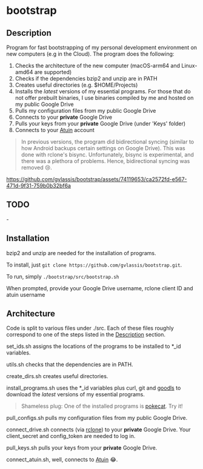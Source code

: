 # bootstrap

## Description

Program for fast bootstrapping of my personal development environment on new computers (e.g in the Cloud). The program does the following:

1. Checks the architecture of the new computer (macOS-arm64 and Linux-amd64 are supported)
1. Checks if the dependencies bzip2 and unzip are in PATH
1. Creates useful directories (e.g. $HOME/Projects)
1. Installs the *latest* versions of my essential programs. For those that do not offer prebuilt binaries, I use binaries compiled by me and hosted on my public Google Drive
1. Pulls my configuration files from my public Google Drive
1. Connects to your **private** Google Drive
1. Pulls your keys from your **private** Google Drive (under 'Keys' folder)
1. Connects to your [Atuin](https://github.com/atuinsh/atuin) account

> In previous versions, the program did bidirectional syncing (similar to how Android backups certain settings on Google Drive). This was done with rclone's bisync. Unfortunately, bisync is experimental, and there was a plethora of problems. Hence, bidirectional syncing was removed 😢.

https://github.com/gvlassis/bootstrap/assets/74119653/ca2572fd-e567-471d-9f31-759b0b32bf6a

## TODO
\-

## Installation

bzip2 and unzip are needed for the installation of programs.

To install, just `git clone https://github.com/gvlassis/bootstrap.git`.

To run, simply `./bootstrap/src/bootstrap.sh`

When prompted, provide your Google Drive username, rclone client ID and atuin username

## Architecture

Code is split to various files under ./src. Each of these files roughly correspond to one of the steps listed in the [Description](#description) section.

set_ids.sh assigns the locations of the programs to be installed to *_id variables.

utils.sh checks that the dependencies are in PATH.

create_dirs.sh creates useful directories.

install_programs.sh uses the *_id variables plus curl, git and [goodls](https://github.com/tanaikech/goodls) to download the *latest* versions of my essential programs.

> Shameless plug: One of the installed programs is [pokecat](https://github.com/gvlassis/pokecat). Try it!

pull_configs.sh pulls my configuration files from my public Google Drive.

connect_drive.sh connects (via [rclone](https://rclone.org/)) to your **private** Google Drive. Your client_secret and config_token are needed to log in.

pull_keys.sh pulls your keys from your **private** Google Drive.

connect_atuin.sh, well, connects to [Atuin](https://github.com/atuinsh/atuin) 😂.
